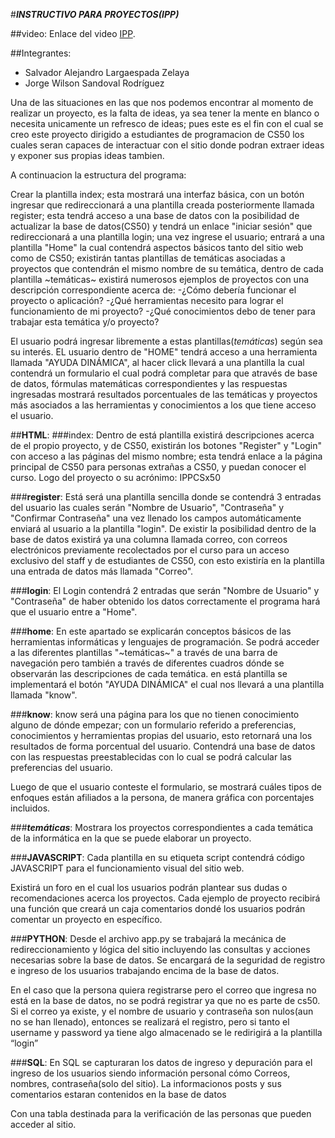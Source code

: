 #***INSTRUCTIVO PARA PROYECTOS(IPP)***

##video:
Enlace del video [IPP](https://youtu.be/rwQ0KqpgmFI).


##Integrantes:
- Salvador Alejandro Largaespada Zelaya
- Jorge Wilson Sandoval Rodríguez

Una de las situaciones en las que nos podemos encontrar al momento de realizar un proyecto, es la falta de ideas, ya sea tener la mente en blanco o necesita unicamente un refresco de ideas; pues este es el fin con el cual se creo este proyecto dirigido a estudiantes de programacion de CS50 los cuales seran capaces de interactuar con el sitio donde podran extraer ideas y exponer sus propias ideas tambien.


A continuacion la estructura del programa:

Crear la plantilla index; esta mostrará una interfaz básica, con un botón ingresar que redireccionará a una plantilla creada posteriormente llamada register; esta tendrá acceso a una base de datos con la posibilidad de actualizar la base de datos(CS50) y tendrá un enlace "iniciar sesión" que redireccionará a una plantilla login; una vez ingrese el usuario; entrará a una plantilla "Home" la cual contendrá aspectos básicos tanto del sitio web como de CS50; existirán tantas plantillas de temáticas asociadas a proyectos que contendrán el mismo nombre de su temática, dentro de cada plantilla ~temáticas~ existirá numerosos ejemplos de proyectos con una descripción correspondiente acerca de:
-¿Cómo debería funcionar el proyecto o aplicación?
-¿Qué herramientas necesito para lograr el funcionamiento de mi proyecto?
-¿Qué conocimientos debo de tener para trabajar esta temática y/o proyecto?

El usuario podrá ingresar libremente a estas plantillas(*temáticas*) según sea su interés.
EL usuario dentro de "HOME" tendrá acceso a una herramienta llamada "AYUDA DINÁMICA", al hacer click llevará a una plantilla la cual contendrá un formulario el cual podrá completar para que através de base de datos, fórmulas matemáticas correspondientes y las respuestas ingresadas mostrará resultados porcentuales de las temáticas y proyectos más asociados a las herramientas y conocimientos a los que tiene acceso el usuario.



##**HTML**:
###index:
Dentro de está plantilla existirá descripciones acerca de el propio proyecto, y de CS50, existirán los botones "Register" y "Login" con acceso a las páginas del mismo nombre; esta tendrá enlace a la página principal de CS50 para personas extrañas a CS50, y puedan conocer el curso.
Logo del proyecto o su acrónimo: IPPCSx50






###**register**:
Está será una plantilla sencilla donde se contendrá 3 entradas del usuario las cuales serán "Nombre de Usuario", "Contraseña" y "Confirmar Contraseña" una vez llenado los campos automáticamente enviará al usuario a la plantilla "login". De existir la posibilidad dentro de la base de datos existirá ya una columna llamada correo, con correos electrónicos previamente recolectados por el curso para un acceso exclusivo del staff y de estudiantes de CS50, con esto existiría en la plantilla una entrada de datos más llamada "Correo".

###**login**:
El Login contendrá 2 entradas que serán "Nombre de Usuario" y "Contraseña" de haber obtenido los datos correctamente el programa hará que el usuario entre a "Home".


###**home**:
En este apartado se explicarán conceptos básicos de las herramientas informáticas y lenguajes de programación. Se podrá acceder a las diferentes plantillas "~temáticas~" a través de una barra de navegación pero también a través de diferentes cuadros dónde se observarán las descripciones de cada temática. en está plantilla se implementará el botón "AYUDA DINÁMICA" el cual nos llevará a una plantilla llamada "know".

###**know**:
know será una página para los que no tienen conocimiento alguno de dónde empezar; con un formulario referido a preferencias, conocimientos y herramientas propias del usuario, esto retornará una los resultados de forma porcentual del usuario.
Contendrá una base de datos con las respuestas preestablecidas con lo cual se podrá calcular las preferencias del usuario.

Luego de que el usuario conteste el formulario, se mostrará cuáles tipos de enfoques están afiliados a la persona, de manera gráfica con porcentajes incluidos.

###**_temáticas_**: Mostrara los proyectos correspondientes a cada temática de la informática en la que se puede elaborar un proyecto.


###**JAVASCRIPT**:
Cada plantilla en su etiqueta script contendrá código JAVASCRIPT para el funcionamiento visual del sitio web.

Existirá un foro en el cual los usuarios podrán plantear sus dudas o recomendaciones acerca los proyectos.
Cada ejemplo de proyecto recibirá una función que creará un caja comentarios dondé los usuarios podrán comentar un proyecto en específico.


###**PYTHON**:
Desde el archivo app.py se trabajará la mecánica de redireccionamiento y lógica del sitio incluyendo las consultas y acciones necesarias sobre la base de datos.
Se encargará de la seguridad de registro e ingreso de los usuarios trabajando encima de la base de datos.

En el caso que la persona quiera registrarse pero el correo que ingresa no está en la base de datos, no se podrá registrar ya que no es parte de cs50.
Si el correo ya existe, y el nombre de usuario y contraseña son nulos(aun no se han llenado), entonces se realizará el registro, pero si tanto el username y password ya tiene algo almacenado se le redirigirá a la plantilla “login”

###**SQL**:
En SQL se capturaran los datos de ingreso y depuración para el ingreso de los usuarios siendo información personal cómo Correos, nombres, contraseña(solo del sitio).
La informacionos posts y sus comentarios estaran contenidos en la base de datos

Con una tabla destinada para la verificación de las personas que pueden acceder al sitio.